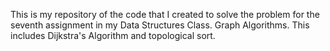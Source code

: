 This is my repository of the code that I created to solve the problem for the seventh assignment in my Data Structures Class. Graph Algorithms. This includes Dijkstra's Algorithm and topological sort.
